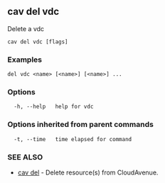## cav del vdc

Delete a vdc

```
cav del vdc [flags]
```

### Examples

```
del vdc <name> [<name>] [<name>] ...
```

### Options

```
  -h, --help   help for vdc
```

### Options inherited from parent commands

```
  -t, --time   time elapsed for command
```

### SEE ALSO

* [cav del](cav_del.md)	 - Delete resource(s) from CloudAvenue.

